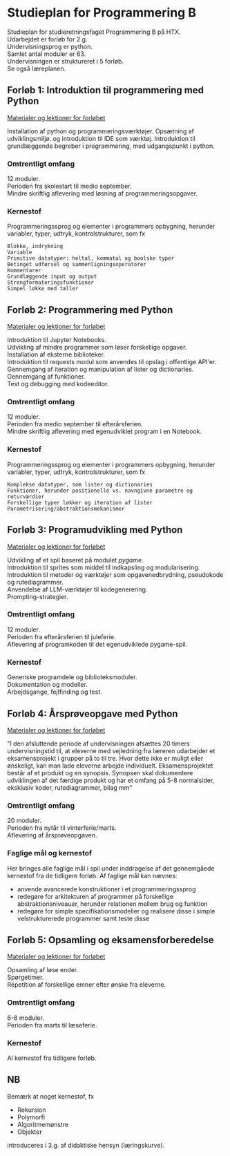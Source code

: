 # Studieplan for Programmering B
Studieplan for studieretningsfaget Programmering B på HTX.  
Udarbejdet er forløb for 2.g.  
Undervisningsprog er python.  
Samlet antal moduler er 63.  
Undervisningen er struktureret i 5 forløb.  
Se også læreplanen.

## Forløb 1: Introduktion til programmering med Python
[Materialer og lektioner for forløbet](1-introduktion.md)

Installation af python og programmeringsværktøjer.
Opsætning af udviklingsmiljø. og introduktion til IDE som værktøj.
Introduktion til grundlæggende begreber i programmering, med udgangspunkt i python.

### Omtrentligt omfang
12 moduler.  
Perioden fra skolestart til medio september.  
Mindre skriftlig aflevering med løsning af programmeringsopgaver.

### Kernestof
Programmeringssprog og elementer i programmers opbygning, herunder variabler, typer, udtryk, kontrolstrukturer, 
som fx

    Blokke, indrykning
    Variable
    Primitive datatyper: heltal, kommatal og boolske typer   
    Betinget udførsel og sammenligningsoperatorer
    Kommentarer
    Grundlæggende input og output
    Strengformateringsfunktioner   
    Simpel løkke med tæller

## Forløb 2: Programmering med Python
[Materialer og lektioner for forløbet](2-programmering.md)

Introduktion til Jupyter Notebooks.  
Udvikling af mindre programmer som løser forskellige opgaver.  
Installation af eksterne biblioteker.  
Introduktion til requests modul som anvendes til opslag i offentlige API'er.   
Gennemgang af iteration og manipulation af lister og dictionaries.  
Gennemgang af funktioner.  
Test og debugging med kodeeditor.  

### Omtrentligt omfang
12 moduler.  
Perioden fra medio september til efterårsferien.  
Mindre skriftlig aflevering med egenudviklet program i en Notebook.

### Kernestof
Programmeringssprog og elementer i programmers opbygning, herunder variabler, typer, udtryk, kontrolstrukturer, 
som fx

    Komplekse datatyper, som lister og dictionaries  
    Funktioner, herunder positionelle vs. navngivne parametre og returværdier  
    Forskellige typer løkker og iteration af lister  
    Parametrisering/abstraktionsmekanismer  

## Forløb 3: Programudvikling med Python
[Materialer og lektioner for forløbet](3-programudvikling.md)

Udvikling af et spil baseret på modulet _pygame_.  
Introduktion til sprites som middel til indkapsling og modularisering.  
Introduktion til metoder og værktøjer som opgavenedbrydning, pseudokode og rutediagrammer.  
Anvendelse af LLM-værktøjer til kodegenerering.  
Prompting-strategier.

### Omtrentligt omfang
12 moduler.  
Perioden fra efterårsferien til juleferie.  
Aflevering af programkoden til det egenudviklede pygame-spil.  

### Kernestof
Generiske programdele og biblioteksmoduler.  
Dokumentation og modeller.  
Arbejdsgange, fejlfinding og test.  

## Forløb 4: Årsprøveopgave med Python
[Materialer og lektioner for forløbet](4-aarsproeve.md)

 ”I den afsluttende periode af undervisningen afsættes 20 timers undervisningstid til, at eleverne med vejledning fra læreren udarbejder et eksamensprojekt i grupper på to til tre. Hvor dette ikke er muligt eller ønskeligt, kan man lade eleverne arbejde individuelt. Eksamensprojektet består af et produkt og en synopsis. Synopsen skal dokumentere udviklingen af det færdige produkt og har et omfang på 5-8 normalsider, eksklusiv koder, rutediagrammer, bilag mm”

### Omtrentligt omfang
20 moduler.  
Perioden fra nytår til vinterferie/marts.  
Aflevering af årsprøveopgaven.  

### Faglige mål og kernestof
Her bringes alle faglige mål i spil under inddragelse af det gennemgåede kernestof fra de tidligere forløb.
Af faglige mål kan nævnes: 
- anvende avancerede konstruktioner i et programmeringssprog
- redegøre for arkitekturen af programmer på forskellige abstraktionsniveauer, herunder relationen mellem brug og funktion
- redegøre for simple specifikationsmodeller og realisere disse i simple velstrukturerede programmer samt teste disse 


## Forløb 5: Opsamling og eksamensforberedelse
[Materialer og lektioner for forløbet](5-opsamling.md)

Opsamling af løse ender.  
Spørgetimer.  
Repetition af forskellige emner efter ønske fra eleverne.  

### Omtrentligt omfang
6-8 moduler.   
Perioden fra marts til læseferie.

### Kernestof
Al kernestof fra tidligere forløb.


## NB
Bemærk at noget kernestof, fx
 
 - Rekursion
 - Polymorfi
 - Algoritmemønstre
 - Objekter

introduceres i 3.g. af didaktiske hensyn (læringskurve).

